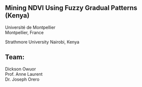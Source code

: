 ## Mining NDVI Using Fuzzy Gradual Patterns (Kenya)
Université de Montpellier<br>
Montpellier, France

Strathmore University
Nairobi, Kenya

## Team:
Dickson Owuor<br>
Prof. Anne Laurent<br>
Dr. Joseph Orero<br>
